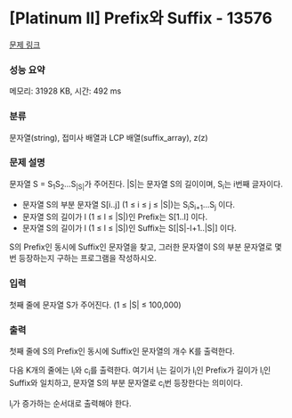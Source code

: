 # [Platinum II] Prefix와 Suffix - 13576 

[문제 링크](https://www.acmicpc.net/problem/13576) 

### 성능 요약

메모리: 31928 KB, 시간: 492 ms

### 분류

문자열(string), 접미사 배열과 LCP 배열(suffix_array), z(z)

### 문제 설명

<p>문자열 S = S<sub>1</sub>S<sub>2</sub>...S<sub>|S|</sub>가 주어진다. |S|는 문자열 S의 길이이며, S<sub>i</sub>는 i번째 글자이다.</p>

<ul>
	<li>문자열 S의 부분 문자열 S[i..j] (1 ≤ i ≤ j ≤ |S|)는 S<sub>i</sub>S<sub>i+1</sub>...S<sub>j</sub> 이다.</li>
	<li>문자열 S의 길이가 l (1 ≤ l ≤ |S|)인 Prefix는 S[1..l] 이다.</li>
	<li>문자열 S의 길이가 l (1 ≤ l ≤ |S|)인 Suffix는 S[|S|-l+1..|S|] 이다.</li>
</ul>

<p>S의 Prefix인 동시에 Suffix인 문자열을 찾고, 그러한 문자열이 S의 부분 문자열로 몇 번 등장하는지 구하는 프로그램을 작성하시오.</p>

### 입력 

 <p>첫째 줄에 문자열 S가 주어진다. (1 ≤ |S| ≤ 100,000)</p>

### 출력 

 <p>첫째 줄에 S의 Prefix인 동시에 Suffix인 문자열의 개수 K를 출력한다.</p>

<p>다음 K개의 줄에는 l<sub>i</sub>와 c<sub>i</sub>를 출력한다. 여기서 l<sub>i</sub>는 길이가 l<sub>i</sub>인 Prefix가 길이가 l<sub>i</sub>인 Suffix와 일치하고, 문자열 S의 부분 문자열로 c<sub>i</sub>번 등장한다는 의미이다.</p>

<p>l<sub>i</sub>가 증가하는 순서대로 출력해야 한다.</p>

